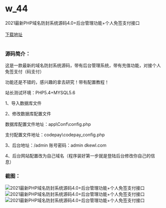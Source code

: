 # w_44
2021最新PHP域名防封系统源码4.0+后台管理功能+个人免签支付接口
<br/></br>
[下载地址](https://www.uuid2.com/44.html "下载地址")
<br/></br>
<h3>源码简介：</h3>
<p>这是一款最新的域名防封系统源码，带有后台管理系统，带有充值功能，对接个人免签支付（码支付）<p>
<p>功能还是不错的，感兴趣的拿去研究！带有配置教程！<p>
<p>站长测试环境：PHP5.4+MYSQL5.6<p>
<p>1、导入数据库文件<p>
<p>2、修改数据库配置文件<p>
<p>数据库配置文件地址：app\Conf\config.php<p>
<p>支付配置文件地址：codepay\codepay_config.php<p>
<p>3、后台地址：/admin    账号密码：admin  dkewl.com<p>
<p>4、后台网站配置改为自己域名（程序装好第一步就是登陆后台修改你自己的信息）<p>
<h3>截图：</h3>
<img src="https://www.uuid2.com/wp-content/uploads/img/202105/74fd899952.png" alt="2021最新PHP域名防封系统源码4.0+后台管理功能+个人免签支付接口"><img src="https://www.uuid2.com/wp-content/uploads/img/202105/573175a175.png" alt="2021最新PHP域名防封系统源码4.0+后台管理功能+个人免签支付接口"><img src="https://www.uuid2.com/wp-content/uploads/img/202105/def6393998.png" alt="2021最新PHP域名防封系统源码4.0+后台管理功能+个人免签支付接口">
